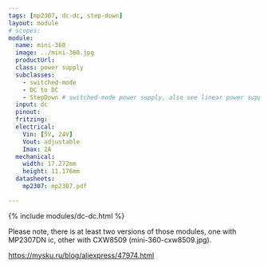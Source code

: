 ```yaml
---
tags: [mp2307, dc-dc, step-down]
layout: module
# scopes:
module:
  name: mini-360
  image: ../mini-360.jpg
  productUrl:
  class: power supply
  subclasses:
    - switched-mode
    - DC to DC
    - StepDown # switched-mode power supply, also see linear power supply
  input: dc
  pinout:
  fritzing:
  electrical:
    Vin: [5V, 24V]
    Vout: adjustable
    Imax: 2A
  mechanical:
    width: 17.272mm
    height: 11.176mm
  datasheets:
    mp2307: mp2307.pdf

---
```



{% include modules/dc-dc.html %}

<div>
Please note, there is at least two versions of those modules, one with MP2307DN ic,
other with CXW8509 (mini-360-cxw8509.jpg).
</div>

https://mysku.ru/blog/aliexpress/47974.html
